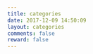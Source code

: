 ```yaml
---
title: categories
date: 2017-12-09 14:50:09
layout: categories
comments: false
reward: false
---
```

